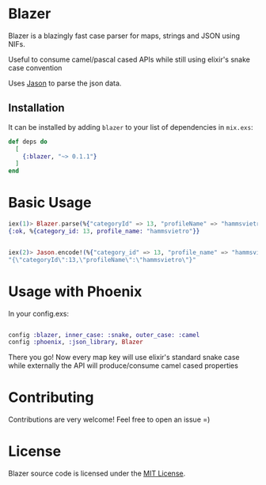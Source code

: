 # Blazer

Blazer is a blazingly fast case parser for maps, strings and JSON using NIFs.

Useful to consume camel/pascal cased APIs while still using elixir's snake case convention

Uses [Jason](https://hexdocs.pm/jason/readme.html) to parse the json data.

## Installation

It can be installed by adding `blazer` to your list of dependencies in `mix.exs`:

```elixir
def deps do
  [
    {:blazer, "~> 0.1.1"}
  ]
end
```


# Basic Usage

```elixir
iex(1)> Blazer.parse(%{"categoryId" => 13, "profileName" => "hammsvietro"}, case: :snake)
{:ok, %{category_id: 13, profile_name: "hammsvietro"}}


iex(2)> Jason.encode!(%{"category_id" => 13, "profile_name" => "hammsvietro"}, case: :camel))
"{\"categoryId\":13,\"profileName\":\"hammsvietro\"}"


```
# Usage with Phoenix
In your config.exs:
```elixir

config :blazer, inner_case: :snake, outer_case: :camel
config :phoenix, :json_library, Blazer
```
There you go! Now every map key will use elixir's standard snake case while externally the API will produce/consume camel cased properties


# Contributing
Contributions are very welcome! Feel free to open an issue =)

# License
Blazer source code is licensed under the [MIT License](LICENSE).
